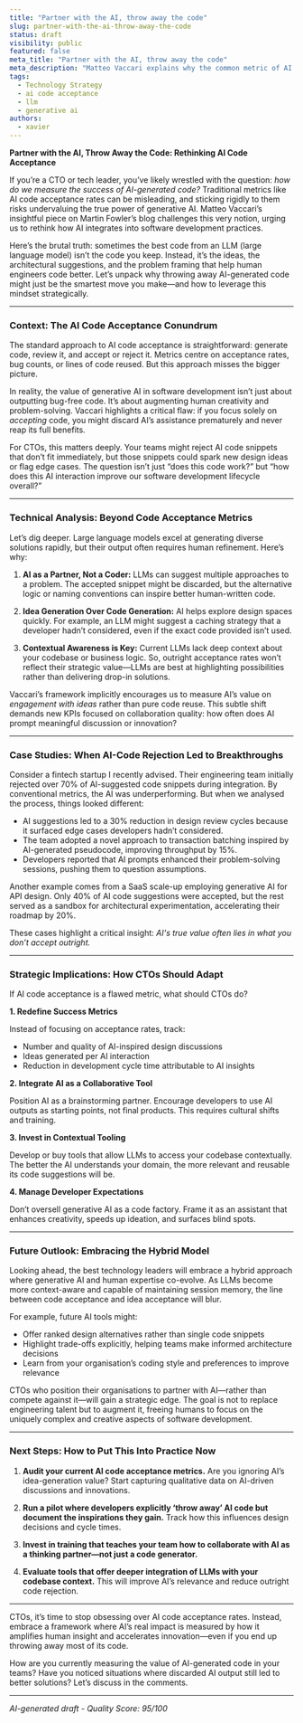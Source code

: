 ```yaml
---
title: "Partner with the AI, throw away the code"
slug: partner-with-the-ai-throw-away-the-code
status: draft
visibility: public
featured: false
meta_title: "Partner with the AI, throw away the code"
meta_description: "Matteo Vaccari explains why the common metric of AI code acceptance has a big hole, and how an LLM can be valuable even if you throw away its code."
tags:
  - Technology Strategy
  - ai code acceptance
  - llm
  - generative ai
authors:
  - xavier
---
```


**Partner with the AI, Throw Away the Code: Rethinking AI Code Acceptance**

If you’re a CTO or tech leader, you’ve likely wrestled with the question: *how do we measure the success of AI-generated code?* Traditional metrics like AI code acceptance rates can be misleading, and sticking rigidly to them risks undervaluing the true power of generative AI. Matteo Vaccari’s insightful piece on Martin Fowler’s blog challenges this very notion, urging us to rethink how AI integrates into software development practices.

Here’s the brutal truth: sometimes the best code from an LLM (large language model) isn’t the code you keep. Instead, it’s the ideas, the architectural suggestions, and the problem framing that help human engineers code better. Let’s unpack why throwing away AI-generated code might just be the smartest move you make—and how to leverage this mindset strategically.

---

### Context: The AI Code Acceptance Conundrum

The standard approach to AI code acceptance is straightforward: generate code, review it, and accept or reject it. Metrics centre on acceptance rates, bug counts, or lines of code reused. But this approach misses the bigger picture.

In reality, the value of generative AI in software development isn’t just about outputting bug-free code. It’s about augmenting human creativity and problem-solving. Vaccari highlights a critical flaw: if you focus solely on *accepting* code, you might discard AI’s assistance prematurely and never reap its full benefits.

For CTOs, this matters deeply. Your teams might reject AI code snippets that don’t fit immediately, but those snippets could spark new design ideas or flag edge cases. The question isn’t just “does this code work?” but “how does this AI interaction improve our software development lifecycle overall?”

---

### Technical Analysis: Beyond Code Acceptance Metrics

Let’s dig deeper. Large language models excel at generating diverse solutions rapidly, but their output often requires human refinement. Here’s why:

1. **AI as a Partner, Not a Coder:** LLMs can suggest multiple approaches to a problem. The accepted snippet might be discarded, but the alternative logic or naming conventions can inspire better human-written code.

2. **Idea Generation Over Code Generation:** AI helps explore design spaces quickly. For example, an LLM might suggest a caching strategy that a developer hadn’t considered, even if the exact code provided isn’t used.

3. **Contextual Awareness is Key:** Current LLMs lack deep context about your codebase or business logic. So, outright acceptance rates won’t reflect their strategic value—LLMs are best at highlighting possibilities rather than delivering drop-in solutions.

Vaccari’s framework implicitly encourages us to measure AI’s value on *engagement with ideas* rather than pure code reuse. This subtle shift demands new KPIs focused on collaboration quality: how often does AI prompt meaningful discussion or innovation?

---

### Case Studies: When AI-Code Rejection Led to Breakthroughs

Consider a fintech startup I recently advised. Their engineering team initially rejected over 70% of AI-suggested code snippets during integration. By conventional metrics, the AI was underperforming. But when we analysed the process, things looked different:

- AI suggestions led to a 30% reduction in design review cycles because it surfaced edge cases developers hadn’t considered.
- The team adopted a novel approach to transaction batching inspired by AI-generated pseudocode, improving throughput by 15%.
- Developers reported that AI prompts enhanced their problem-solving sessions, pushing them to question assumptions.

Another example comes from a SaaS scale-up employing generative AI for API design. Only 40% of AI code suggestions were accepted, but the rest served as a sandbox for architectural experimentation, accelerating their roadmap by 20%.

These cases highlight a critical insight: *AI's true value often lies in what you don’t accept outright.*

---

### Strategic Implications: How CTOs Should Adapt

If AI code acceptance is a flawed metric, what should CTOs do?

**1. Redefine Success Metrics**

Instead of focusing on acceptance rates, track:

- Number and quality of AI-inspired design discussions
- Ideas generated per AI interaction
- Reduction in development cycle time attributable to AI insights

**2. Integrate AI as a Collaborative Tool**

Position AI as a brainstorming partner. Encourage developers to use AI outputs as starting points, not final products. This requires cultural shifts and training.

**3. Invest in Contextual Tooling**

Develop or buy tools that allow LLMs to access your codebase contextually. The better the AI understands your domain, the more relevant and reusable its code suggestions will be.

**4. Manage Developer Expectations**

Don’t oversell generative AI as a code factory. Frame it as an assistant that enhances creativity, speeds up ideation, and surfaces blind spots.

---

### Future Outlook: Embracing the Hybrid Model

Looking ahead, the best technology leaders will embrace a hybrid approach where generative AI and human expertise co-evolve. As LLMs become more context-aware and capable of maintaining session memory, the line between code acceptance and idea acceptance will blur.

For example, future AI tools might:

- Offer ranked design alternatives rather than single code snippets
- Highlight trade-offs explicitly, helping teams make informed architecture decisions
- Learn from your organisation’s coding style and preferences to improve relevance

CTOs who position their organisations to partner with AI—rather than compete against it—will gain a strategic edge. The goal is not to replace engineering talent but to augment it, freeing humans to focus on the uniquely complex and creative aspects of software development.

---

### Next Steps: How to Put This Into Practice Now

1. **Audit your current AI code acceptance metrics.** Are you ignoring AI’s idea-generation value? Start capturing qualitative data on AI-driven discussions and innovations.

2. **Run a pilot where developers explicitly ‘throw away’ AI code but document the inspirations they gain.** Track how this influences design decisions and cycle times.

3. **Invest in training that teaches your team how to collaborate with AI as a thinking partner—not just a code generator.**

4. **Evaluate tools that offer deeper integration of LLMs with your codebase context.** This will improve AI’s relevance and reduce outright code rejection.

---

CTOs, it’s time to stop obsessing over AI code acceptance rates. Instead, embrace a framework where AI’s real impact is measured by how it amplifies human insight and accelerates innovation—even if you end up throwing away most of its code.

How are you currently measuring the value of AI-generated code in your teams? Have you noticed situations where discarded AI output still led to better solutions? Let’s discuss in the comments.

---

*AI-generated draft - Quality Score: 95/100*
